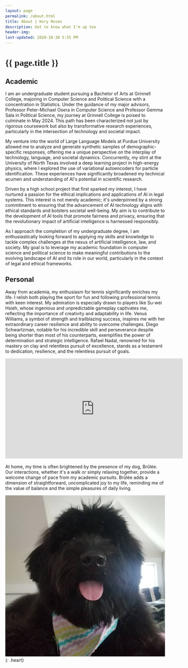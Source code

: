 ```yaml
---
layout: page
permalink: /about.html
title: About | Kory Rosen
description: Get to know what I'm up too
header-img: 
last-updated: 2020-10-30 5:55 PM
---
```


<h1 class="mx-auto" style="font-family:Courgette;">{{ page.title }}</h1>

## Academic

I am an undergraduate student pursuing a Bachelor of Arts at Grinnell College, majoring in Computer Science and Political Science with a concentration in Statistics. Under the guidance of my major advisors, Professor Peter-Michael Osera in Computer Science and Professor Gemma Sala in Political Science, my journey at Grinnell College is poised to culminate in May 2024. This path has been characterized not just by rigorous coursework but also by transformative research experiences, particularly in the intersection of technology and societal impact.

My venture into the world of Large Language Models at Purdue University allowed me to analyze and generate synthetic samples of demographic-specific responses, offering me a unique perspective on the interplay of technology, language, and societal dynamics. Concurrently, my stint at the University of North Texas involved a deep learning project in high-energy physics, where I explored the use of variational autoencoders for particle identification. These experiences have significantly broadened my technical acumen and understanding of AI's potential in scientific research.

Driven by a high school project that first sparked my interest, I have nurtured a passion for the ethical implications and applications of AI in legal systems. This interest is not merely academic; it's underpinned by a strong commitment to ensuring that the advancement of AI technology aligns with ethical standards and bolsters societal well-being. My aim is to contribute to the development of AI tools that promote fairness and privacy, ensuring that the revolutionary impact of artificial intelligence is harnessed responsibly.

As I approach the completion of my undergraduate degree, I am enthusiastically looking forward to applying my skills and knowledge to tackle complex challenges at the nexus of artificial intelligence, law, and society. My goal is to leverage my academic foundation in computer science and political science to make meaningful contributions to the evolving landscape of AI and its role in our world, particularly in the context of legal and ethical frameworks.

## Personal
Away from academia, my enthusiasm for tennis significantly enriches my life. I relish both playing the sport for fun and following professional tennis with keen interest. My admiration is especially drawn to players like Su-wei Hsieh, whose ingenious and unpredictable gameplay captivates me, reflecting the importance of creativity and adaptability in life. Venus Williams, a symbol of strength and trailblazing success, inspires me with her extraordinary career resilience and ability to overcome challenges. Diego Schwartzman, notable for his incredible skill and perseverance despite being shorter than most of his counterparts, exemplifies the power of determination and strategic intelligence. Rafael Nadal, renowned for his mastery on clay and relentless pursuit of excellence, stands as a testament to dedication, resilience, and the relentless pursuit of goals.

<iframe
  width="560"
  height="315"
  src="https://www.youtube.com/embed/videoseries?list=PLj4etdMiePDxGZfhpTmT6etb5lBao8ZE8"
  frameborder="0"
  allowfullscreen
></iframe>

At home, my time is often brightened by the presence of my dog, Brûlée. Our interactions, whether it's a walk or simply relaxing together, provide a welcome change of pace from my academic pursuits. Brûlée adds a dimension of straightforward, uncomplicated joy to my life, reminding me of the value of balance and the simple pleasures of daily living.


<style>
img.heart {
  mask: 
    radial-gradient(at 70% 31%,#000 29%,#0000 30%), 
    radial-gradient(at 30% 31%,#000 29%,#0000 30%), 
    linear-gradient(#000 0 0) bottom/100% 50% no-repeat;
  clip-path: polygon(-41% 0, 50% 91%, 141% 0);
  width: 200px;
  height: auto;
  display: block;
  margin: 20px auto;
}
</style>

![Brûlée](/assets/img/brulee.jpg){: .heart}




